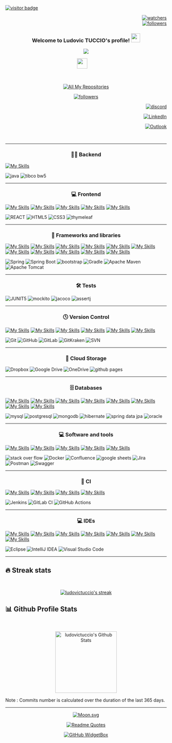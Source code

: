 <div align="left">
  
  <a href="">![visitor badge](https://komarev.com/ghpvc/?username=ludovictuccio&label=PROFILE+VIEWS)</a>
  
</div>

<div align="right">
  
  <a href="">![watchers](https://img.shields.io/github/watchers/ludovictuccio/ludovictuccio?style=social)</a>
  </br>
  <a href="">![followers](https://img.shields.io/github/followers/ludovictuccio?style=social)</a>
  
</div>

<h3 align="center">
  Welcome to Ludovic TUCCIO's profile!
  <img src="https://media.giphy.com/media/hvRJCLFzcasrR4ia7z/giphy.gif" width="28">
</h3>

<!-- Typing SVG by DenverCoder1 - https://github.com/DenverCoder1/readme-typing-svg -->
<p align="center">
  <a href="https://github.com/DenverCoder1/readme-typing-svg"><img src="https://readme-typing-svg.demolab.com?font=Fira+Code&duration=3000&pause=200&color=DA0000&center=true&multiline=true&width=435&lines=JAVA+developer;Since+2020"></a>
</p>

<!-- Social icons section -->
<p align="center">
  <a href="https://discord.gg/gbZVGNwv" alt="Dev Pro Tips Discussion & Support Server"><img width="32px" src="https://i.imgur.com/OViZO8J.png"/></a>
  &#8287;&#8287;&#8287;&#8287;&#8287;
</p>

<br/>

<!-- Social badges section -->
<!-- Badges with custom icons - https://github.com/DenverCoder1/custom-icon-badges -->
<!-- View counter - https://github.com/DenverCoder1/Simple-View-Counter -->
<p align="center">
  <a href="https://github.com/ludovictuccio?tab=repositories&sort=stargazers"><img alt="All My Repositories" title="All My Repositories" src="https://custom-icon-badges.demolab.com/badge/-All%20My%20Repositories-55960c?style=for-the-badge&logoColor=white&logo=repo"/></a>
  </p>
  <p align="center">
      <a href="https://github.com/ludovictuccio?tab=followers">
    <img alt="followers" title="Follow me on Github" src="https://custom-icon-badges.demolab.com/github/followers/ludovictuccio?color=236ad3&labelColor=1155ba&style=for-the-badge&logo=person-add&label=Follow-me&logoColor=white"/></a>  
</p>

 <div align="right">
  
  <a href="https://discord.gg/gbZVGNwv">![discord](https://dcbadge.vercel.app/api/shield/489898608548642816?logoColor=ff6b6b)</a>
  
  <a href="https://www.linkedin.com/in/ludovic-tuccio/">![LinkedIn](https://img.shields.io/badge/linkedin-%230077B5.svg?style=for-the-badge&logo=linkedin&logoColor=white)</a>
  
  <a href="mailto:ludovic.tuccio@hotmail.fr">![Outlook](https://img.shields.io/badge/Send%20Me%20A%20MAIL-0078D4?style=for-the-badge&logo=microsoft-outlook&logoColor=white)</a>

</div>

  </br>

---

<h3 align="center"> 👨‍💻 Backend </h3>

[![My Skills](https://skillicons.dev/icons?i=java&theme=light)](https://skillicons.dev)

![java](https://img.shields.io/badge/JAVA-F80000.svg?style=for-the-badge)
![tibco bw5](https://img.shields.io/badge/TIBCO%20BW5-FE7A16.svg?style=for-the-badge)

---

<h3 align="center"> 💻 Frontend </h3>

[![My Skills](https://skillicons.dev/icons?i=react&theme=light)](https://skillicons.dev)
[![My Skills](https://skillicons.dev/icons?i=tibco&theme=light)](https://skillicons.dev)
[![My Skills](https://skillicons.dev/icons?i=html&theme=light)](https://skillicons.dev)
[![My Skills](https://skillicons.dev/icons?i=tibco&theme=light)](https://skillicons.dev)
[![My Skills](https://skillicons.dev/icons?i=css&theme=light)](https://skillicons.dev)

![REACT](https://img.shields.io/badge/React-61DAFB.svg?style=for-the-badge&logo=React&logoColor=black)
![HTML5](https://img.shields.io/badge/HTML5-E34F26.svg?style=for-the-badge&logo=HTML5&logoColor=white)
![CSS3](https://img.shields.io/badge/CSS3-1572B6.svg?style=for-the-badge&logo=CSS3&logoColor=white)
![thymeleaf](https://img.shields.io/badge/Thymeleaf-005F0F.svg?style=for-the-badge&logo=Thymeleaf&logoColor=white)

---

<h3 align="center"> 🧰 Frameworks and libraries </h3>

[![My Skills](https://skillicons.dev/icons?i=spring&theme=light)](https://skillicons.dev)
[![My Skills](https://skillicons.dev/icons?i=xx&theme=light)](https://skillicons.dev)
[![My Skills](https://skillicons.dev/icons?i=xx&theme=light)](https://skillicons.dev)
[![My Skills](https://skillicons.dev/icons?i=xx&theme=light)](https://skillicons.dev)
[![My Skills](https://skillicons.dev/icons?i=xx&theme=light)](https://skillicons.dev)
[![My Skills](https://skillicons.dev/icons?i=bootstrap&theme=light)](https://skillicons.dev)
[![My Skills](https://skillicons.dev/icons?i=xxx&theme=light)](https://skillicons.dev)
[![My Skills](https://skillicons.dev/icons?i=gradle&theme=light)](https://skillicons.dev)
[![My Skills](https://skillicons.dev/icons?i=xxx&theme=light)](https://skillicons.dev)
[![My Skills](https://skillicons.dev/icons?i=xxx&theme=light)](https://skillicons.dev)
[![My Skills](https://skillicons.dev/icons?i=maven&theme=light)](https://skillicons.dev)

![Spring](https://img.shields.io/badge/spring-%236DB33F.svg?style=for-the-badge&logo=spring&logoColor=white)
![Spring Boot](https://img.shields.io/badge/Spring%20Boot-6DB33F.svg?style=for-the-badge&logo=Spring-Boot&logoColor=white)
![bootstrap](https://img.shields.io/badge/Bootstrap-7952B3.svg?style=for-the-badge&logo=Bootstrap&logoColor=white)
![Gradle](https://img.shields.io/badge/Gradle-02303A.svg?style=for-the-badge&logo=Gradle&logoColor=white)
![Apache Maven](https://img.shields.io/badge/Apache%20Maven-C71A36?style=for-the-badge&logo=Apache%20Maven&logoColor=white)
![Apache Tomcat](https://img.shields.io/badge/apache%20tomcat-%23F8DC75.svg?style=for-the-badge&logo=apache-tomcat&logoColor=black)

---

<h3 align="center"> 🛠️ Tests </h3>

![JUNIT5](https://img.shields.io/badge/JUnit5-25A162.svg?style=for-the-badge&logo=JUnit5&logoColor=white)
![mockito](https://img.shields.io/badge/Mockito-%230db7ed.svg?style=for-the-badge)
![jacoco](https://img.shields.io/badge/JaCoCo-FF6C37?style=for-the-badge)
![assertj](https://img.shields.io/badge/-AssertJ-%23Clojure?style=for-the-badge)

---

<h3 align="center"> 🕓 Version Control </h3>

[![My Skills](https://skillicons.dev/icons?i=git&theme=light)](https://skillicons.dev)
[![My Skills](https://skillicons.dev/icons?i=xx&theme=light)](https://skillicons.dev)
[![My Skills](https://skillicons.dev/icons?i=github&theme=light)](https://skillicons.dev)
[![My Skills](https://skillicons.dev/icons?i=xxx&theme=light)](https://skillicons.dev)
[![My Skills](https://skillicons.dev/icons?i=gitlab&theme=light)](https://skillicons.dev)
[![My Skills](https://skillicons.dev/icons?i=xxx&theme=light)](https://skillicons.dev)

![Git](https://img.shields.io/badge/git-%23F05033.svg?style=for-the-badge&logo=git&logoColor=white)
![GitHub](https://img.shields.io/badge/github-%23121011.svg?style=for-the-badge&logo=github&logoColor=white)
![GitLab](https://img.shields.io/badge/gitlab-%23181717.svg?style=for-the-badge&logo=gitlab&logoColor=white)
![GitKraken](https://img.shields.io/badge/GitKraken-179287.svg?style=for-the-badge&logo=GitKraken&logoColor=white)
![SVN](https://img.shields.io/badge/SVN-FE7A16.svg?style=for-the-badge)

---

<h3 align="center"> 📂 Cloud Storage </h3>

![Dropbox](https://img.shields.io/badge/Dropbox-%233B4D98.svg?style=for-the-badge&logo=Dropbox&logoColor=white)
![Google Drive](https://img.shields.io/badge/Google%20Drive-4285F4?style=for-the-badge&logo=googledrive&logoColor=white)
![OneDrive](https://img.shields.io/badge/OneDrive-0078D4.svg?style=for-the-badge&logo=microsoftonedrive&logoColor=white)
![github pages](https://img.shields.io/badge/GitHub%20Pages-222222.svg?style=for-the-badge&logo=GitHub-Pages&logoColor=white)

---

<h3 align="center"> 🗄️ Databases </h3>

[![My Skills](https://skillicons.dev/icons?i=mysql&theme=light)](https://skillicons.dev)
[![My Skills](https://skillicons.dev/icons?i=xxx&theme=light)](https://skillicons.dev)
[![My Skills](https://skillicons.dev/icons?i=postgres&theme=light)](https://skillicons.dev)
[![My Skills](https://skillicons.dev/icons?i=xxx&theme=light)](https://skillicons.dev)
[![My Skills](https://skillicons.dev/icons?i=xxx&theme=light)](https://skillicons.dev)
[![My Skills](https://skillicons.dev/icons?i=mongodb&theme=light)](https://skillicons.dev)
[![My Skills](https://skillicons.dev/icons?i=xxx&theme=light)](https://skillicons.dev)
[![My Skills](https://skillicons.dev/icons?i=hibernate&theme=light)](https://skillicons.dev)

![mysql](https://img.shields.io/badge/MySQL-4479A1.svg?style=for-the-badge&logo=MySQL&logoColor=white)
![postgresql](https://img.shields.io/badge/PostgreSQL-4169E1.svg?style=for-the-badge&logo=PostgreSQL&logoColor=white)
![mongodb](https://img.shields.io/badge/MongoDB-47A248.svg?style=for-the-badge&logo=MongoDB&logoColor=white)
![hibernate](https://img.shields.io/badge/Hibernate-59666C.svg?style=for-the-badge&logo=Hibernate&logoColor=white)
![spring data jpa](https://img.shields.io/badge/Spring%20Data%20JPA-4285F4?style=for-the-badge&logo=googledrive&logoColor=white)
![oracle](https://img.shields.io/badge/Oracle-F80000.svg?style=for-the-badge&logo=Oracle&logoColor=white)

---

<h3 align="center"> 💻 Software and tools </h3>

[![My Skills](https://skillicons.dev/icons?i=xx&theme=light)](https://skillicons.dev)
[![My Skills](https://skillicons.dev/icons?i=stackoverflow&theme=light)](https://skillicons.dev)
[![My Skills](https://skillicons.dev/icons?i=xx&theme=light)](https://skillicons.dev)
[![My Skills](https://skillicons.dev/icons?i=xx&theme=light)](https://skillicons.dev)
[![My Skills](https://skillicons.dev/icons?i=docker&theme=light)](https://skillicons.dev)

![stack over flow](https://img.shields.io/badge/Stack%20Overflow-F58025.svg?style=for-the-badge&logo=Stack-Overflow&logoColor=white)
![Docker](https://img.shields.io/badge/docker-%230db7ed.svg?style=for-the-badge&logo=docker&logoColor=white)
![Confluence](https://img.shields.io/badge/confluence-%23172BF4.svg?style=for-the-badge&logo=confluence&logoColor=white)
![google sheets](https://img.shields.io/badge/Google%20Sheets-34A853.svg?style=for-the-badge&logo=Google-Sheets&logoColor=white)
![Jira](https://img.shields.io/badge/jira-%230A0FFF.svg?style=for-the-badge&logo=jira&logoColor=white)
![Postman](https://img.shields.io/badge/Postman-FF6C37?style=for-the-badge&logo=postman&logoColor=white)
![Swagger](https://img.shields.io/badge/-Swagger-%23Clojure?style=for-the-badge&logo=swagger&logoColor=white)

---

<h3 align="center"> 🔬 CI </h3>

[![My Skills](https://skillicons.dev/icons?i=jenkins&theme=light)](https://skillicons.dev)
[![My Skills](https://skillicons.dev/icons?i=xx&theme=light)](https://skillicons.dev)
[![My Skills](https://skillicons.dev/icons?i=xx&theme=light)](https://skillicons.dev)
[![My Skills](https://skillicons.dev/icons?i=gitlab&theme=light)](https://skillicons.dev)

![Jenkins](https://img.shields.io/badge/jenkins-%232C5263.svg?style=for-the-badge&logo=jenkins&logoColor=white)
![GitLab CI](https://img.shields.io/badge/gitlab%20ci-%23181717.svg?style=for-the-badge&logo=gitlab&logoColor=white)
![GitHub Actions](https://img.shields.io/badge/github%20actions-%232671E5.svg?style=for-the-badge&logo=githubactions&logoColor=white)

---

<h3 align="center"> 💻 IDEs </h3>

[![My Skills](https://skillicons.dev/icons?i=eclipse&theme=light)](https://skillicons.dev)
[![My Skills](https://skillicons.dev/icons?i=xxx&theme=light)](https://skillicons.dev)
[![My Skills](https://skillicons.dev/icons?i=xx&theme=light)](https://skillicons.dev)
[![My Skills](https://skillicons.dev/icons?i=xx&theme=light)](https://skillicons.dev)
[![My Skills](https://skillicons.dev/icons?i=xx&theme=light)](https://skillicons.dev)
[![My Skills](https://skillicons.dev/icons?i=xx&theme=light)](https://skillicons.dev)
[![My Skills](https://skillicons.dev/icons?i=visualstudio&theme=light)](https://skillicons.dev)

![Eclipse](https://img.shields.io/badge/Eclipse-FE7A16.svg?style=for-the-badge&logo=Eclipse&logoColor=white)
![IntelliJ IDEA](https://img.shields.io/badge/IntelliJIDEA-000000.svg?style=for-the-badge&logo=intellij-idea&logoColor=white)
![Visual Studio Code](https://img.shields.io/badge/Visual%20Studio%20Code-0078d7.svg?style=for-the-badge&logo=visual-studio-code&logoColor=white)

---

## 🔥 Streak stats

<br/>

<!-- GitHub Readme Streak Stats - https://github.com/ludovictuccio/github-readme-streak-stats -->
<p align="center">
  <a href="https://github.com/ludovictuccio/github-readme-streak-stats">
    <img title="🔥 Get streak stats for your profile at git.io/streak-stats" alt="ludovictuccio's streak" src="https://streak-stats.demolab.com/?user=ludovictuccio&theme=monokai-metallian&hide_border=true"/>
  </a>
</p>

## 📊 Github Profile Stats

<!-- https://github.com/ludovictuccio/github-readme-stats -->
  
  <br/>
  
  <p align="center">
    <a href="https://github.com/ludovictuccio/github-readme-stats"><img alt="ludovictuccio's Github Stats" src="https://github-readme-stats.vercel.app/api?username=ludovictuccio&show_icons=true&include_all_commits=true&count_private=true&theme=react&hide_border=true&bg_color=1F222E&title_color=F85D7F&icon_color=F8D866" height="192px"/>      
</p>
    
<div align="left">
  <a href=""></a> 
</div>

<p>Note : Commits number is calculated over the duration of the last 365 days.</p>

---

<div align="center">
 
 [![Moon.svg](https://moon-svg.minung.dev/moon.svg?theme=basic)](https://moon-svg.minung.dev)
 
 [![Readme Quotes](https://quotes-github-readme.vercel.app/api?type=horizontal&theme=dark)](https://github.com/piyushsuthar/github-readme-quotes)
 
[![GitHub WidgetBox](https://github-widgetbox.vercel.app/api/profile?username=ludovictuccio&data=followers,repositories,stars,commits)](https://github.com/Jurredr/github-widgetbox)

</div>
